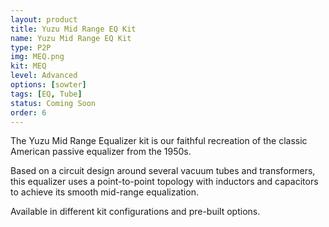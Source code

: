 ```yaml
---
layout: product
title: Yuzu Mid Range EQ Kit
name: Yuzu Mid Range EQ Kit
type: P2P
img: MEQ.png
kit: MEQ
level: Advanced
options: [sowter]
tags: [EQ, Tube]
status: Coming Soon
order: 6
---
```


The Yuzu Mid Range Equalizer kit is our faithful recreation of the classic American passive equalizer from the 1950s.

Based on a circuit design around several vacuum tubes and transformers, this equalizer uses a point-to-point topology with inductors and capacitors to achieve its smooth mid-range equalization.

Available in different kit configurations and pre-built options.
